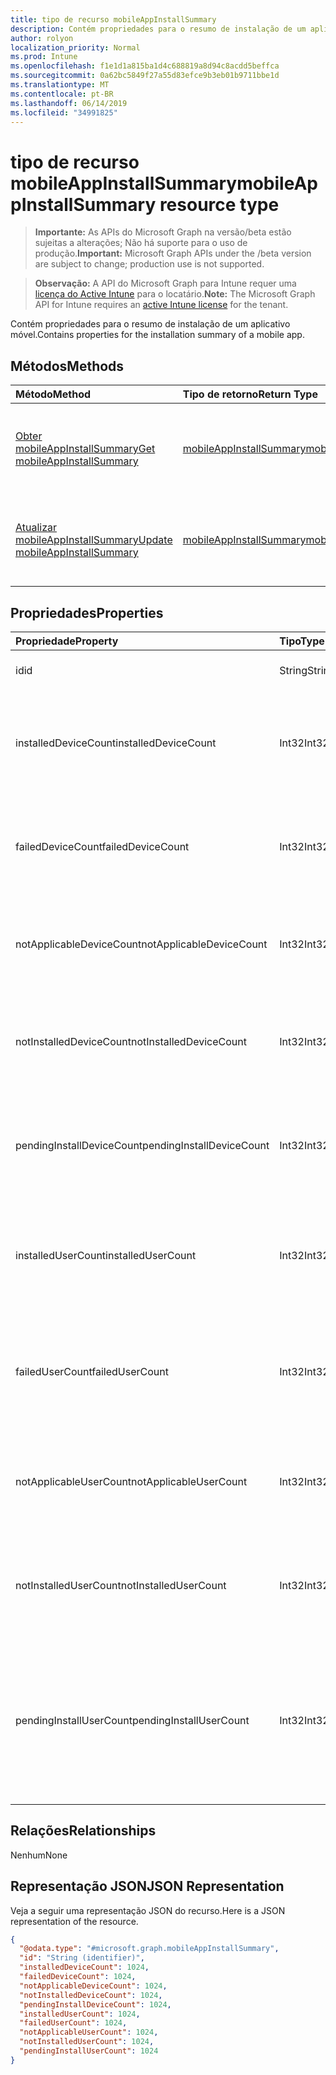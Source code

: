 ```yaml
---
title: tipo de recurso mobileAppInstallSummary
description: Contém propriedades para o resumo de instalação de um aplicativo móvel.
author: rolyon
localization_priority: Normal
ms.prod: Intune
ms.openlocfilehash: f1e1d1a815ba1d4c688819a8d94c8acdd5beffca
ms.sourcegitcommit: 0a62bc5849f27a55d83efce9b3eb01b9711bbe1d
ms.translationtype: MT
ms.contentlocale: pt-BR
ms.lasthandoff: 06/14/2019
ms.locfileid: "34991825"
---
```

# <a name="mobileappinstallsummary-resource-type"></a><span data-ttu-id="cd2a4-103">tipo de recurso mobileAppInstallSummary</span><span class="sxs-lookup"><span data-stu-id="cd2a4-103">mobileAppInstallSummary resource type</span></span>

> <span data-ttu-id="cd2a4-104">**Importante:** As APIs do Microsoft Graph na versão/beta estão sujeitas a alterações; Não há suporte para o uso de produção.</span><span class="sxs-lookup"><span data-stu-id="cd2a4-104">**Important:** Microsoft Graph APIs under the /beta version are subject to change; production use is not supported.</span></span>

> <span data-ttu-id="cd2a4-105">**Observação:** A API do Microsoft Graph para Intune requer uma [licença do Active Intune](https://go.microsoft.com/fwlink/?linkid=839381) para o locatário.</span><span class="sxs-lookup"><span data-stu-id="cd2a4-105">**Note:** The Microsoft Graph API for Intune requires an [active Intune license](https://go.microsoft.com/fwlink/?linkid=839381) for the tenant.</span></span>

<span data-ttu-id="cd2a4-106">Contém propriedades para o resumo de instalação de um aplicativo móvel.</span><span class="sxs-lookup"><span data-stu-id="cd2a4-106">Contains properties for the installation summary of a mobile app.</span></span>

## <a name="methods"></a><span data-ttu-id="cd2a4-107">Métodos</span><span class="sxs-lookup"><span data-stu-id="cd2a4-107">Methods</span></span>
|<span data-ttu-id="cd2a4-108">Método</span><span class="sxs-lookup"><span data-stu-id="cd2a4-108">Method</span></span>|<span data-ttu-id="cd2a4-109">Tipo de retorno</span><span class="sxs-lookup"><span data-stu-id="cd2a4-109">Return Type</span></span>|<span data-ttu-id="cd2a4-110">Descrição</span><span class="sxs-lookup"><span data-stu-id="cd2a4-110">Description</span></span>|
|:---|:---|:---|
|[<span data-ttu-id="cd2a4-111">Obter mobileAppInstallSummary</span><span class="sxs-lookup"><span data-stu-id="cd2a4-111">Get mobileAppInstallSummary</span></span>](../api/intune-apps-mobileappinstallsummary-get.md)|[<span data-ttu-id="cd2a4-112">mobileAppInstallSummary</span><span class="sxs-lookup"><span data-stu-id="cd2a4-112">mobileAppInstallSummary</span></span>](../resources/intune-apps-mobileappinstallsummary.md)|<span data-ttu-id="cd2a4-113">Leia as propriedades e as relações do objeto [mobileAppInstallSummary](../resources/intune-apps-mobileappinstallsummary.md) .</span><span class="sxs-lookup"><span data-stu-id="cd2a4-113">Read properties and relationships of the [mobileAppInstallSummary](../resources/intune-apps-mobileappinstallsummary.md) object.</span></span>|
|[<span data-ttu-id="cd2a4-114">Atualizar mobileAppInstallSummary</span><span class="sxs-lookup"><span data-stu-id="cd2a4-114">Update mobileAppInstallSummary</span></span>](../api/intune-apps-mobileappinstallsummary-update.md)|[<span data-ttu-id="cd2a4-115">mobileAppInstallSummary</span><span class="sxs-lookup"><span data-stu-id="cd2a4-115">mobileAppInstallSummary</span></span>](../resources/intune-apps-mobileappinstallsummary.md)|<span data-ttu-id="cd2a4-116">Atualiza as propriedades de um objeto [mobileAppInstallSummary](../resources/intune-apps-mobileappinstallsummary.md) .</span><span class="sxs-lookup"><span data-stu-id="cd2a4-116">Update the properties of a [mobileAppInstallSummary](../resources/intune-apps-mobileappinstallsummary.md) object.</span></span>|

## <a name="properties"></a><span data-ttu-id="cd2a4-117">Propriedades</span><span class="sxs-lookup"><span data-stu-id="cd2a4-117">Properties</span></span>
|<span data-ttu-id="cd2a4-118">Propriedade</span><span class="sxs-lookup"><span data-stu-id="cd2a4-118">Property</span></span>|<span data-ttu-id="cd2a4-119">Tipo</span><span class="sxs-lookup"><span data-stu-id="cd2a4-119">Type</span></span>|<span data-ttu-id="cd2a4-120">Descrição</span><span class="sxs-lookup"><span data-stu-id="cd2a4-120">Description</span></span>|
|:---|:---|:---|
|<span data-ttu-id="cd2a4-121">id</span><span class="sxs-lookup"><span data-stu-id="cd2a4-121">id</span></span>|<span data-ttu-id="cd2a4-122">String</span><span class="sxs-lookup"><span data-stu-id="cd2a4-122">String</span></span>|<span data-ttu-id="cd2a4-123">Chave da entidade.</span><span class="sxs-lookup"><span data-stu-id="cd2a4-123">Key of the entity.</span></span>|
|<span data-ttu-id="cd2a4-124">installedDeviceCount</span><span class="sxs-lookup"><span data-stu-id="cd2a4-124">installedDeviceCount</span></span>|<span data-ttu-id="cd2a4-125">Int32</span><span class="sxs-lookup"><span data-stu-id="cd2a4-125">Int32</span></span>|<span data-ttu-id="cd2a4-126">Número de dispositivos que instalaram com êxito este aplicativo.</span><span class="sxs-lookup"><span data-stu-id="cd2a4-126">Number of Devices that have successfully installed this app.</span></span>|
|<span data-ttu-id="cd2a4-127">failedDeviceCount</span><span class="sxs-lookup"><span data-stu-id="cd2a4-127">failedDeviceCount</span></span>|<span data-ttu-id="cd2a4-128">Int32</span><span class="sxs-lookup"><span data-stu-id="cd2a4-128">Int32</span></span>|<span data-ttu-id="cd2a4-129">Número de dispositivos que falharam ao instalar este aplicativo.</span><span class="sxs-lookup"><span data-stu-id="cd2a4-129">Number of Devices that have failed to install this app.</span></span>|
|<span data-ttu-id="cd2a4-130">notApplicableDeviceCount</span><span class="sxs-lookup"><span data-stu-id="cd2a4-130">notApplicableDeviceCount</span></span>|<span data-ttu-id="cd2a4-131">Int32</span><span class="sxs-lookup"><span data-stu-id="cd2a4-131">Int32</span></span>|<span data-ttu-id="cd2a4-132">Número de dispositivos que não se aplicam a este aplicativo.</span><span class="sxs-lookup"><span data-stu-id="cd2a4-132">Number of Devices that are not applicable for this app.</span></span>|
|<span data-ttu-id="cd2a4-133">notInstalledDeviceCount</span><span class="sxs-lookup"><span data-stu-id="cd2a4-133">notInstalledDeviceCount</span></span>|<span data-ttu-id="cd2a4-134">Int32</span><span class="sxs-lookup"><span data-stu-id="cd2a4-134">Int32</span></span>|<span data-ttu-id="cd2a4-135">Número de dispositivos que não possuem este aplicativo instalado.</span><span class="sxs-lookup"><span data-stu-id="cd2a4-135">Number of Devices that does not have this app installed.</span></span>|
|<span data-ttu-id="cd2a4-136">pendingInstallDeviceCount</span><span class="sxs-lookup"><span data-stu-id="cd2a4-136">pendingInstallDeviceCount</span></span>|<span data-ttu-id="cd2a4-137">Int32</span><span class="sxs-lookup"><span data-stu-id="cd2a4-137">Int32</span></span>|<span data-ttu-id="cd2a4-138">Número de dispositivos que foram notificados para instalar este aplicativo.</span><span class="sxs-lookup"><span data-stu-id="cd2a4-138">Number of Devices that have been notified to install this app.</span></span>|
|<span data-ttu-id="cd2a4-139">installedUserCount</span><span class="sxs-lookup"><span data-stu-id="cd2a4-139">installedUserCount</span></span>|<span data-ttu-id="cd2a4-140">Int32</span><span class="sxs-lookup"><span data-stu-id="cd2a4-140">Int32</span></span>|<span data-ttu-id="cd2a4-141">Número de usuários cujos dispositivos foram todos bem-sucedidos para instalar este aplicativo.</span><span class="sxs-lookup"><span data-stu-id="cd2a4-141">Number of Users whose devices have all succeeded to install this app.</span></span>|
|<span data-ttu-id="cd2a4-142">failedUserCount</span><span class="sxs-lookup"><span data-stu-id="cd2a4-142">failedUserCount</span></span>|<span data-ttu-id="cd2a4-143">Int32</span><span class="sxs-lookup"><span data-stu-id="cd2a4-143">Int32</span></span>|<span data-ttu-id="cd2a4-144">Número de usuários que têm um ou mais dispositivos que não instalaram este aplicativo.</span><span class="sxs-lookup"><span data-stu-id="cd2a4-144">Number of Users that have 1 or more device that failed to install this app.</span></span>|
|<span data-ttu-id="cd2a4-145">notApplicableUserCount</span><span class="sxs-lookup"><span data-stu-id="cd2a4-145">notApplicableUserCount</span></span>|<span data-ttu-id="cd2a4-146">Int32</span><span class="sxs-lookup"><span data-stu-id="cd2a4-146">Int32</span></span>|<span data-ttu-id="cd2a4-147">Número de usuários cujos dispositivos não são todos aplicáveis para este aplicativo.</span><span class="sxs-lookup"><span data-stu-id="cd2a4-147">Number of Users whose devices were all not applicable for this app.</span></span>|
|<span data-ttu-id="cd2a4-148">notInstalledUserCount</span><span class="sxs-lookup"><span data-stu-id="cd2a4-148">notInstalledUserCount</span></span>|<span data-ttu-id="cd2a4-149">Int32</span><span class="sxs-lookup"><span data-stu-id="cd2a4-149">Int32</span></span>|<span data-ttu-id="cd2a4-150">Número de usuários que têm um ou mais dispositivos que não instalaram este aplicativo.</span><span class="sxs-lookup"><span data-stu-id="cd2a4-150">Number of Users that have 1 or more devices that did not install this app.</span></span>|
|<span data-ttu-id="cd2a4-151">pendingInstallUserCount</span><span class="sxs-lookup"><span data-stu-id="cd2a4-151">pendingInstallUserCount</span></span>|<span data-ttu-id="cd2a4-152">Int32</span><span class="sxs-lookup"><span data-stu-id="cd2a4-152">Int32</span></span>|<span data-ttu-id="cd2a4-153">Número de usuários que têm um ou mais dispositivos que foram notificados para instalar este aplicativo e têm 0 dispositivos com falhas.</span><span class="sxs-lookup"><span data-stu-id="cd2a4-153">Number of Users that have 1 or more device that have been notified to install this app and have 0 devices with failures.</span></span>|

## <a name="relationships"></a><span data-ttu-id="cd2a4-154">Relações</span><span class="sxs-lookup"><span data-stu-id="cd2a4-154">Relationships</span></span>
<span data-ttu-id="cd2a4-155">Nenhum</span><span class="sxs-lookup"><span data-stu-id="cd2a4-155">None</span></span>

## <a name="json-representation"></a><span data-ttu-id="cd2a4-156">Representação JSON</span><span class="sxs-lookup"><span data-stu-id="cd2a4-156">JSON Representation</span></span>
<span data-ttu-id="cd2a4-157">Veja a seguir uma representação JSON do recurso.</span><span class="sxs-lookup"><span data-stu-id="cd2a4-157">Here is a JSON representation of the resource.</span></span>
<!-- {
  "blockType": "resource",
  "keyProperty": "id",
  "@odata.type": "microsoft.graph.mobileAppInstallSummary"
}
-->
``` json
{
  "@odata.type": "#microsoft.graph.mobileAppInstallSummary",
  "id": "String (identifier)",
  "installedDeviceCount": 1024,
  "failedDeviceCount": 1024,
  "notApplicableDeviceCount": 1024,
  "notInstalledDeviceCount": 1024,
  "pendingInstallDeviceCount": 1024,
  "installedUserCount": 1024,
  "failedUserCount": 1024,
  "notApplicableUserCount": 1024,
  "notInstalledUserCount": 1024,
  "pendingInstallUserCount": 1024
}
```





